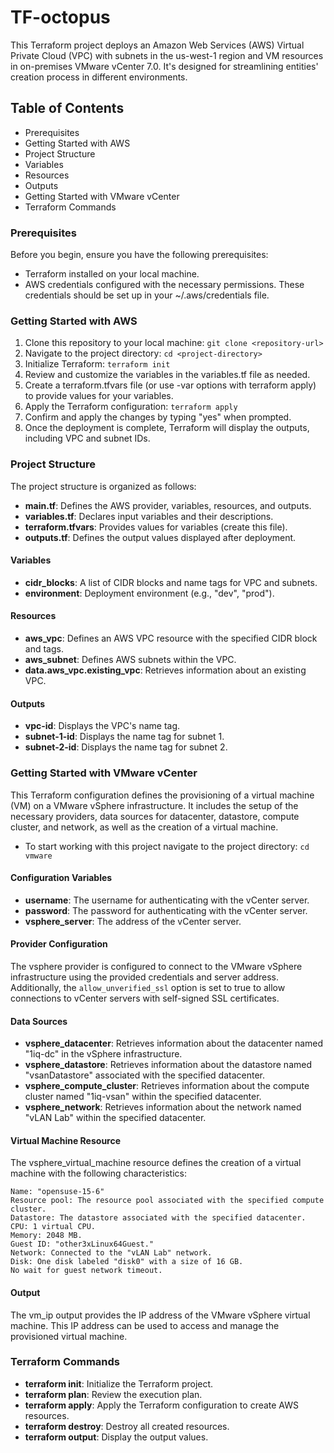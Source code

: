 # TF-octopus
This Terraform project deploys an Amazon Web Services (AWS) Virtual Private Cloud (VPC) with subnets in the us-west-1 region and VM resources in on-premises VMware vCenter 7.0. It's designed for streamlining entities' creation process in different environments. 

## Table of Contents
- Prerequisites
- Getting Started with AWS
- Project Structure
- Variables
- Resources
- Outputs
- Getting Started with VMware vCenter
- Terraform Commands

### Prerequisites
Before you begin, ensure you have the following prerequisites:

- Terraform installed on your local machine.
- AWS credentials configured with the necessary permissions. These credentials should be set up in your ~/.aws/credentials file.
### Getting Started with AWS
1. Clone this repository to your local machine:
`git clone <repository-url>`
2. Navigate to the project directory:
`cd <project-directory>`
3. Initialize Terraform:
`terraform init`
4. Review and customize the variables in the variables.tf file as needed.
5.  Create a terraform.tfvars file (or use -var options with terraform apply) to provide values for your variables.
6. Apply the Terraform configuration:
`terraform apply`
7. Confirm and apply the changes by typing "yes" when prompted.
8. Once the deployment is complete, Terraform will display the outputs, including VPC and subnet IDs.

### Project Structure
The project structure is organized as follows:

- __main.tf__: Defines the AWS provider, variables, resources, and outputs.
- __variables.tf__: Declares input variables and their descriptions.
- __terraform.tfvars__: Provides values for variables (create this file).
- __outputs.tf__: Defines the output values displayed after deployment.

#### Variables
- __cidr_blocks__: A list of CIDR blocks and name tags for VPC and subnets.
- __environment__: Deployment environment (e.g., "dev", "prod").

#### Resources
- __aws_vpc__: Defines an AWS VPC resource with the specified CIDR block and tags.
- __aws_subnet__: Defines AWS subnets within the VPC.
- __data.aws_vpc.existing_vpc__: Retrieves information about an existing VPC.

#### Outputs
- __vpc-id__: Displays the VPC's name tag.
- __subnet-1-id__: Displays the name tag for subnet 1.
- __subnet-2-id__: Displays the name tag for subnet 2.

### Getting Started with VMware vCenter
This Terraform configuration defines the provisioning of a virtual machine (VM) on a VMware vSphere infrastructure. It includes the setup of the necessary providers, data sources for datacenter, datastore, compute cluster, and network, as well as the creation of a virtual machine.
- To start working with this project navigate to the project directory: `cd vmware`

#### Configuration Variables
- __username__: The username for authenticating with the vCenter server.
- __password__: The password for authenticating with the vCenter server.
- __vsphere_server__: The address of the vCenter server.

#### Provider Configuration
The vsphere provider is configured to connect to the VMware vSphere infrastructure using the provided credentials and server address. Additionally, the `allow_unverified_ssl` option is set to true to allow connections to vCenter servers with self-signed SSL certificates.

#### Data Sources 
- __vsphere_datacenter__: Retrieves information about the datacenter named "1iq-dc" in the vSphere infrastructure.
- __vsphere_datastore__: Retrieves information about the datastore named "vsanDatastore" associated with the specified datacenter.
- __vsphere_compute_cluster__: Retrieves information about the compute cluster named "1iq-vsan" within the specified datacenter.
- __vsphere_network__: Retrieves information about the network named "vLAN Lab" within the specified datacenter.

#### Virtual Machine Resource
The vsphere_virtual_machine resource defines the creation of a virtual machine with the following characteristics:
```
Name: "opensuse-15-6"
Resource pool: The resource pool associated with the specified compute cluster.
Datastore: The datastore associated with the specified datacenter.
CPU: 1 virtual CPU.
Memory: 2048 MB.
Guest ID: "other3xLinux64Guest."
Network: Connected to the "vLAN Lab" network.
Disk: One disk labeled "disk0" with a size of 16 GB.
No wait for guest network timeout.
```
#### Output
The vm_ip output provides the IP address of the VMware vSphere virtual machine. This IP address can be used to access and manage the provisioned virtual machine.


### Terraform Commands
- __terraform init__: Initialize the Terraform project.
- __terraform plan__: Review the execution plan.
- __terraform apply__: Apply the Terraform configuration to create AWS resources.
- __terraform destroy__: Destroy all created resources.
- __terraform output__: Display the output values.